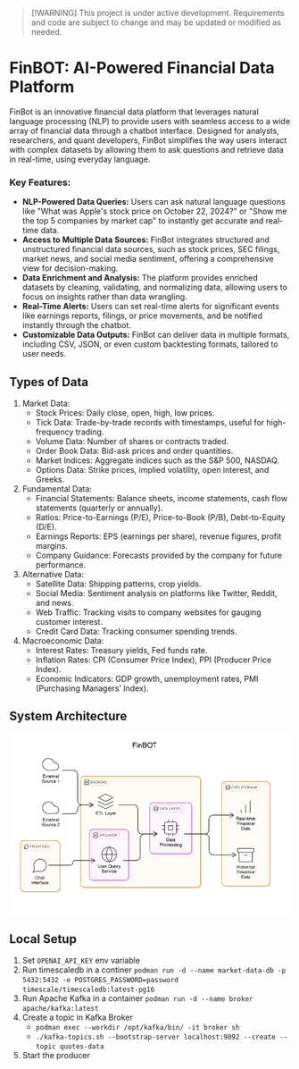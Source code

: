 >  [!WARNING]
This project is under active development. Requirements and code are subject to change and may be updated or modified as needed. 

# FinBOT: AI-Powered Financial Data Platform
FinBot is an innovative financial data platform that leverages natural language processing (NLP) to provide users with seamless access to a wide array of financial data through a chatbot interface. Designed for analysts, researchers, and quant developers, FinBot simplifies the way users interact with complex datasets by allowing them to ask questions and retrieve data in real-time, using everyday language.

### Key Features:
- **NLP-Powered Data Queries:** Users can ask natural language questions like "What was Apple's stock price on October 22, 2024?" or "Show me the top 5 companies by market cap" to instantly get accurate and real-time data.
- **Access to Multiple Data Sources:** FinBot integrates structured and unstructured financial data sources, such as stock prices, SEC filings, market news, and social media sentiment, offering a comprehensive view for decision-making.
- **Data Enrichment and Analysis:** The platform provides enriched datasets by cleaning, validating, and normalizing data, allowing users to focus on insights rather than data wrangling.
- **Real-Time Alerts:** Users can set real-time alerts for significant events like earnings reports, filings, or price movements, and be notified instantly through the chatbot.
- **Customizable Data Outputs:** FinBot can deliver data in multiple formats, including CSV, JSON, or even custom backtesting formats, tailored to user needs.
## Types of Data
1. Market Data:
    - Stock Prices: Daily close, open, high, low prices.
    - Tick Data: Trade-by-trade records with timestamps, useful for high-frequency trading.
    - Volume Data: Number of shares or contracts traded.
    - Order Book Data: Bid-ask prices and order quantities.
    - Market Indices: Aggregate indices such as the S&P 500, NASDAQ.
    - Options Data: Strike prices, implied volatility, open interest, and Greeks.
2. Fundamental Data:
    - Financial Statements: Balance sheets, income statements, cash flow statements (quarterly or annually).
    - Ratios: Price-to-Earnings (P/E), Price-to-Book (P/B), Debt-to-Equity (D/E).
    - Earnings Reports: EPS (earnings per share), revenue figures, profit margins.
    - Company Guidance: Forecasts provided by the company for future performance.
3. Alternative Data:
    - Satellite Data: Shipping patterns, crop yields.
    - Social Media: Sentiment analysis on platforms like Twitter, Reddit, and news.
    - Web Traffic: Tracking visits to company websites for gauging customer interest.
    - Credit Card Data: Tracking consumer spending trends.
4. Macroeconomic Data:
    - Interest Rates: Treasury yields, Fed funds rate.
    - Inflation Rates: CPI (Consumer Price Index), PPI (Producer Price Index).
    - Economic Indicators: GDP growth, unemployment rates, PMI (Purchasing Managers’ Index).

<!-- eraser-additional-content -->
## System Architecture
<!-- eraser-additional-files -->
<a href="/README-FinBOT-1.eraserdiagram" data-element-id="uX6l4CRAWcZ4hrTwH_DJP"><img src="/.eraser/cw8qIpoQ11eLn0LkpTla___SR7BTmeEhFeSBhI5mbknU0jkoKK2___---diagram----fdac31668082e999123f6182b2a10176-FinBOT.png" alt="" data-element-id="uX6l4CRAWcZ4hrTwH_DJP" /></a>
<!-- end-eraser-additional-files -->
<!-- end-eraser-additional-content -->
<!--- Eraser file: https://app.eraser.io/workspace/cw8qIpoQ11eLn0LkpTla --->

## Local Setup
1. Set ```OPENAI_API_KEY``` env variable 
2. Run timescaledb in a continer ```podman run -d --name market-data-db -p 5432:5432 -e POSTGRES_PASSWORD=password timescale/timescaledb:latest-pg16```
3. Run Apache Kafka in a container ```podman run -d --name broker apache/kafka:latest```
4. Create a topic in Kafka Broker 
    -   ```podman exec --workdir /opt/kafka/bin/ -it broker sh```
    - ```./kafka-topics.sh --bootstrap-server localhost:9092 --create --topic quotes-data```
5. Start the producer

